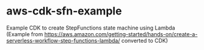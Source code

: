 # aws-cdk-sfn-example
Example CDK to create StepFunctions state machine using Lambda (Example from https://aws.amazon.com/getting-started/hands-on/create-a-serverless-workflow-step-functions-lambda/ converted to CDK)
